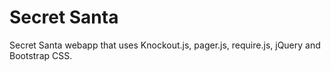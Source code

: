 Secret Santa
============

Secret Santa webapp that uses Knockout.js, pager.js, require.js, jQuery and Bootstrap CSS.